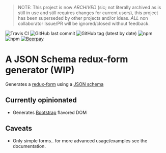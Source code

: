 > NOTE: This project is now _ARCHIVED_ (sic; not literally archived as is still in use and still requires changes for current users), this project has been superseded by other projects and/or ideas.
> _ALL_ non collaborator Issue/PR will be ignored/closed without feedback.

![Travis CI](https://img.shields.io/travis/aubreyhewes/redux-form-byschema?style=flat-square)
![GitHub last commit](https://img.shields.io/github/last-commit/AubreyHewes/redux-form-byschema.svg?style=flat-square)
![GitHub tag (latest by date)](https://img.shields.io/github/tag-date/AubreyHewes/redux-form-byschema.svg?style=flat-square)
![npm](https://img.shields.io/npm/v/@hewes/redux-form-byschema.svg?style=flat-square)
![npm](https://img.shields.io/npm/dm/@hewes/redux-form-byschema.svg?style=flat-square)
[![Beerpay](https://beerpay.io/AubreyHewes/redux-form-byschema/badge.svg?style=flat-square)](https://beerpay.io/AubreyHewes/redux-form-byschema)

# A JSON Schema redux-form generator (WIP)

Generates a [redux-form](http://redux-form.com/) using a [JSON schema](http://json-schema.org/)

## Currently opinionated

- Generates [Bootstrap](https://getbootstrap.com) flavored DOM

## Caveats

- Only simple forms.. for more advanced usage/examples see the documentation.
